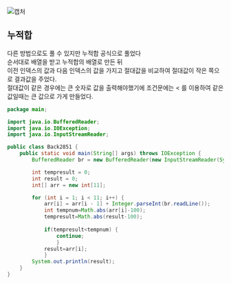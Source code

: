 ![캡처](https://user-images.githubusercontent.com/48542532/211343776-ccb77808-41bf-4a73-940c-288e8c39501f.PNG)

## 누적합
다른 방법으로도 풀 수 있지만 누적합 공식으로 풀었다<br>
순서대로 배열을 받고 누적합의 배열로 만든 뒤 <br>
이전 인덱스의 값과 다음 인덱스의 값을 가지고 절대값을 비교하여 절대값이 작은 쪽으로 결과값을 주었다. <br>
절대값이 같은 경우에는 큰 숫자로 값을 출력해야했기에 조건문에는 < 를 이용하여 같은 값일때는 큰 값으로 가게 만들었다.

```java
package main;

import java.io.BufferedReader;
import java.io.IOException;
import java.io.InputStreamReader;

public class Back2851 {
	public static void main(String[] args) throws IOException {
		BufferedReader br = new BufferedReader(new InputStreamReader(System.in));

		int tempresult = 0;
		int result = 0;
		int[] arr = new int[11];

		for (int i = 1; i < 11; i++) {
			arr[i] = arr[i - 1] + Integer.parseInt(br.readLine());
			int tempnum=Math.abs(arr[i]-100);
			tempresult=Math.abs(result-100);
			
			if(tempresult<tempnum) {
				continue;
				}
			result=arr[i];
			}
		System.out.println(result);
	}
}

```
